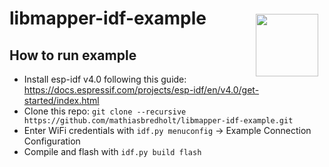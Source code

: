# libmapper-idf-example <img style="float:right;padding:10px" src="http://libmapper.github.io/images/libmapper_logo_black_512px.png" width="100">

## How to run example
* Install esp-idf v4.0 following this guide: https://docs.espressif.com/projects/esp-idf/en/v4.0/get-started/index.html
* Clone this repo: `git clone --recursive https://github.com/mathiasbredholt/libmapper-idf-example.git`
* Enter WiFi credentials with `idf.py menuconfig` -> Example Connection Configuration 
* Compile and flash with `idf.py build flash`
